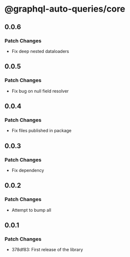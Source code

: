 # @graphql-auto-queries/core

## 0.0.6

### Patch Changes

- Fix deep nested dataloaders

## 0.0.5

### Patch Changes

- Fix bug on null field resolver

## 0.0.4

### Patch Changes

- Fix files published in package

## 0.0.3

### Patch Changes

- Fix dependency

## 0.0.2

### Patch Changes

- Attempt to bump all

## 0.0.1

### Patch Changes

- 378df83: First release of the library
